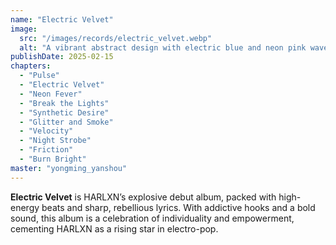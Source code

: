 ```yaml
---
name: "Electric Velvet"
image:
  src: "/images/records/electric_velvet.webp"
  alt: "A vibrant abstract design with electric blue and neon pink waves blending like velvet on a dark, pulsating background, evoking energy and edginess."
publishDate: 2025-02-15
chapters:
  - "Pulse"
  - "Electric Velvet"
  - "Neon Fever"
  - "Break the Lights"
  - "Synthetic Desire"
  - "Glitter and Smoke"
  - "Velocity"
  - "Night Strobe"
  - "Friction"
  - "Burn Bright"
master: "yongming_yanshou"
---
```


**Electric Velvet** is HARLXN’s explosive debut album, packed with high-energy beats and sharp, rebellious lyrics. With addictive hooks and a bold sound, this album is a celebration of individuality and empowerment, cementing HARLXN as a rising star in electro-pop.
